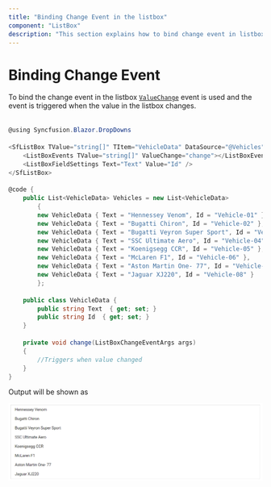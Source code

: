 ```yaml
---
title: "Binding Change Event in the listbox"
component: "ListBox"
description: "This section explains how to bind change event in listbox"
---
```


# Binding Change Event

To bind the change event in the listbox [`ValueChange`](https://help.syncfusion.com/cr/blazor/Syncfusion.Blazor~Syncfusion.Blazor.DropDowns.SfListBox%601~ValueChange.html) event is used and the event is triggered when the value in the listbox changes.

```csharp

@using Syncfusion.Blazor.DropDowns

<SfListBox TValue="string[]" TItem="VehicleData" DataSource="@Vehicles">
    <ListBoxEvents TValue="string[]" ValueChange="change"></ListBoxEvents>
    <ListBoxFieldSettings Text="Text" Value="Id" />
</SfListBox>

@code {
    public List<VehicleData> Vehicles = new List<VehicleData>
        {
        new VehicleData { Text = "Hennessey Venom", Id = "Vehicle-01" },
        new VehicleData { Text = "Bugatti Chiron", Id = "Vehicle-02" },
        new VehicleData { Text = "Bugatti Veyron Super Sport", Id = "Vehicle-03" },
        new VehicleData { Text = "SSC Ultimate Aero", Id = "Vehicle-04" },
        new VehicleData { Text = "Koenigsegg CCR", Id = "Vehicle-05" },
        new VehicleData { Text = "McLaren F1", Id = "Vehicle-06" },
        new VehicleData { Text = "Aston Martin One- 77", Id = "Vehicle-07" },
        new VehicleData { Text = "Jaguar XJ220", Id = "Vehicle-08" }
        };

    public class VehicleData {
        public string Text  { get; set; }
        public string Id  { get; set; }
    }

    private void change(ListBoxChangeEventArgs args)
    {
        //Triggers when value changed
    }
}

```

Output will be shown as

![ListBox](./../images/listbox.png)